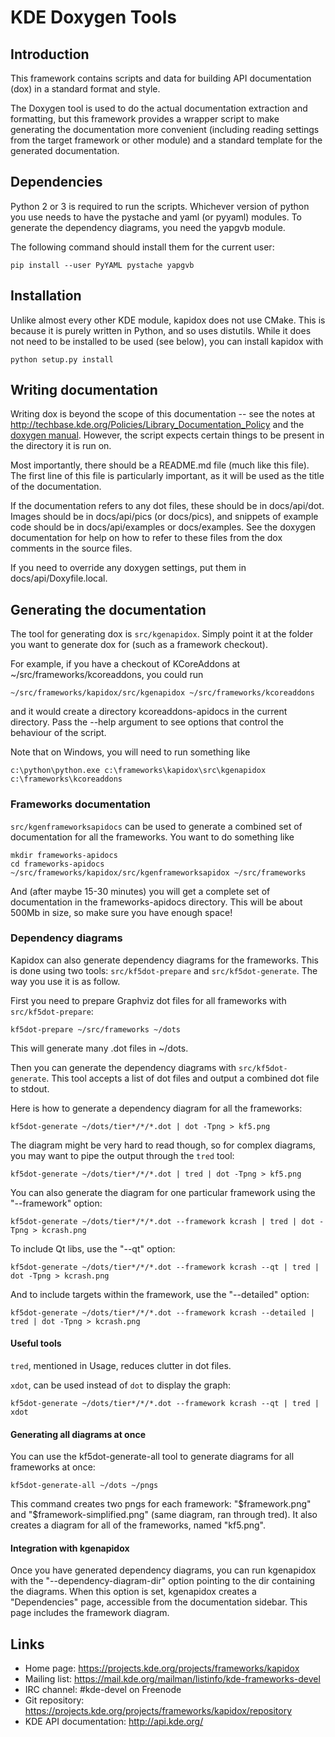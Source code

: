 # KDE Doxygen Tools

## Introduction

This framework contains scripts and data for building API documentation (dox) in
a standard format and style.

The Doxygen tool is used to do the actual documentation extraction and
formatting, but this framework provides a wrapper script to make generating the
documentation more convenient (including reading settings from the target
framework or other module) and a standard template for the generated
documentation.


## Dependencies

Python 2 or 3 is required to run the scripts.  Whichever version of python you
use needs to have the pystache and yaml (or pyyaml) modules.  To generate the
dependency diagrams, you need the yapgvb module.

The following command should install them for the current user:

    pip install --user PyYAML pystache yapgvb


## Installation

Unlike almost every other KDE module, kapidox does not use CMake.  This is
because it is purely written in Python, and so uses distutils.  While it does
not need to be installed to be used (see below), you can install kapidox with

    python setup.py install


## Writing documentation

Writing dox is beyond the scope of this documentation -- see the notes at
<http://techbase.kde.org/Policies/Library_Documentation_Policy> and the [doxygen
manual](http://www.stack.nl/~dimitri/doxygen/manual/).
However, the script expects certain things to be present in the directory it is
run on.

Most importantly, there should be a README.md file (much like this file).  The
first line of this file is particularly important, as it will be used as the
title of the documentation.

If the documentation refers to any dot files, these should be in docs/api/dot.
Images should be in docs/api/pics (or docs/pics), and snippets of example code
should be in docs/api/examples or docs/examples.  See the doxygen documentation
for help on how to refer to these files from the dox comments in the source
files.

If you need to override any doxygen settings, put them in
docs/api/Doxyfile.local.


## Generating the documentation

The tool for generating dox is `src/kgenapidox`.  Simply point it at the
folder you want to generate dox for (such as a framework checkout).

For example, if you have a checkout of KCoreAddons at
~/src/frameworks/kcoreaddons, you could run

    ~/src/frameworks/kapidox/src/kgenapidox ~/src/frameworks/kcoreaddons

and it would create a directory kcoreaddons-apidocs in the current directory.
Pass the --help argument to see options that control the behaviour of the
script.

Note that on Windows, you will need to run something like

    c:\python\python.exe c:\frameworks\kapidox\src\kgenapidox c:\frameworks\kcoreaddons


### Frameworks documentation

`src/kgenframeworksapidocs` can be used to generate a combined set of
documentation for all the frameworks.  You want to do something like

    mkdir frameworks-apidocs
    cd frameworks-apidocs
    ~/src/frameworks/kapidox/src/kgenframeworksapidox ~/src/frameworks

And (after maybe 15-30 minutes) you will get a complete set of documentation in
the frameworks-apidocs directory.  This will be about 500Mb in size, so make
sure you have enough space!


### Dependency diagrams

Kapidox can also generate dependency diagrams for the frameworks.  This is done
using two tools: `src/kf5dot-prepare` and `src/kf5dot-generate`.  The way you
use it is as follow.

First you need to prepare Graphviz dot files for all frameworks with
`src/kf5dot-prepare`:

    kf5dot-prepare ~/src/frameworks ~/dots

This will generate many .dot files in ~/dots.

Then you can generate the dependency diagrams with `src/kf5dot-generate`.  This
tool accepts a list of dot files and output a combined dot file to stdout.

Here is how to generate a dependency diagram for all the frameworks:

    kf5dot-generate ~/dots/tier*/*/*.dot | dot -Tpng > kf5.png

The diagram might be very hard to read though, so for complex diagrams, you may
want to pipe the output through the `tred` tool:

    kf5dot-generate ~/dots/tier*/*/*.dot | tred | dot -Tpng > kf5.png

You can also generate the diagram for one particular framework using the
"--framework" option:

    kf5dot-generate ~/dots/tier*/*/*.dot --framework kcrash | tred | dot -Tpng > kcrash.png

To include Qt libs, use the "--qt" option:

    kf5dot-generate ~/dots/tier*/*/*.dot --framework kcrash --qt | tred | dot -Tpng > kcrash.png

And to include targets within the framework, use the "--detailed" option:

    kf5dot-generate ~/dots/tier*/*/*.dot --framework kcrash --detailed | tred | dot -Tpng > kcrash.png


#### Useful tools

`tred`, mentioned in Usage, reduces clutter in dot files.

`xdot`, can be used instead of `dot` to display the graph:

    kf5dot-generate ~/dots/tier*/*/*.dot --framework kcrash --qt | tred | xdot


#### Generating all diagrams at once

You can use the kf5dot-generate-all tool to generate diagrams for all frameworks at once:

    kf5dot-generate-all ~/dots ~/pngs

This command creates two pngs for each framework: "$framework.png" and
"$framework-simplified.png" (same diagram, ran through tred). It also creates a
diagram for all of the frameworks, named "kf5.png".


#### Integration with kgenapidox

Once you have generated dependency diagrams, you can run kgenapidox with the
"--dependency-diagram-dir" option pointing to the dir containing the diagrams.
When this option is set, kgenapidox creates a "Dependencies" page, accessible
from the documentation sidebar. This page includes the framework diagram.


## Links

- Home page: <https://projects.kde.org/projects/frameworks/kapidox>
- Mailing list: <https://mail.kde.org/mailman/listinfo/kde-frameworks-devel>
- IRC channel: #kde-devel on Freenode
- Git repository: <https://projects.kde.org/projects/frameworks/kapidox/repository>
- KDE API documentation: <http://api.kde.org/>

